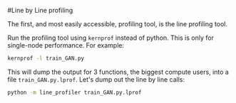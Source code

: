 #Line by Line profiling

The first, and most easily accessible, profiling tool, is the line profiling tool.

Run the profiling tool using `kernprof` instead of python.  This is only for single-node performance.  For example:
```bash
kernprof -l train_GAN.py
```

This will dump the output for 3 functions, the biggest compute users, into a file `train_GAN.py.lprof`.  Let's dump out the line by line calls:

```bash
python -m line_profiler train_GAN.py.lprof
```


